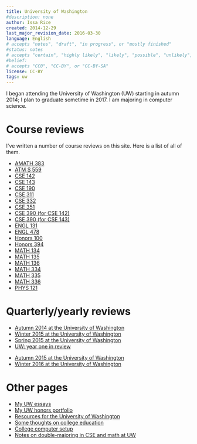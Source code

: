 ```yaml
---
title: University of Washington
#description: none
author: Issa Rice
created: 2014-12-29
last_major_revision_date: 2016-03-30
language: English
# accepts "notes", "draft", "in progress", or "mostly finished"
#status: notes
# accepts "certain", "highly likely", "likely", "possible", "unlikely", "highly unlikely", "remote", "impossible", "log", "emotional", or "fiction"
#belief: 
# accepts "CC0", "CC-BY", or "CC-BY-SA"
license: CC-BY
tags: uw
---
```


I began attending the University of Washington (UW) starting in autumn 2014; I plan to graduate sometime in 2017.
I am majoring in computer science.

# Course reviews

I've written a number of course reviews on this site.
Here is a list of all of them.

- [AMATH 383]()
- [ATM S 559]()
- [CSE 142]()
- [CSE 143]()
- [CSE 190]()
- [CSE 311]()
- [CSE 332]()
- [CSE 351]()
- [CSE 390 (for CSE 142)]()
- [CSE 390 (for CSE 143)]()
- [ENGL 131]()
- [ENGL 478]()
- [Honors 100]()
- [Honors 394]()
- [MATH 134]()
- [MATH 135]()
- [MATH 136]()
- [MATH 334]()
- [MATH 335]()
- [MATH 336]()
- [PHYS 121]()

# Quarterly/yearly reviews

- [Autumn 2014 at the University of Washington]()
- [Winter 2015 at the University of Washington]()
- [Spring 2015 at the University of Washington]()
- [UW: year one in review]()

<!-- -->

- [Autumn 2015 at the University of Washington]()
- [Winter 2016 at the University of Washington]()

# Other pages

- [My UW essays]()
- [My UW honors portfolio]()
- [Resources for the University of Washington]()
- [Some thoughts on college education]()
- [College computer setup]()
- [Notes on double-majoring in CSE and math at UW]()

